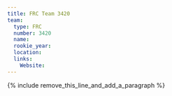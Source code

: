 ```yaml
---
title: FRC Team 3420
team:
  type: FRC
  number: 3420
  name:
  rookie_year:
  location:
  links:
    Website:
---
```


{% include remove_this_line_and_add_a_paragraph %}